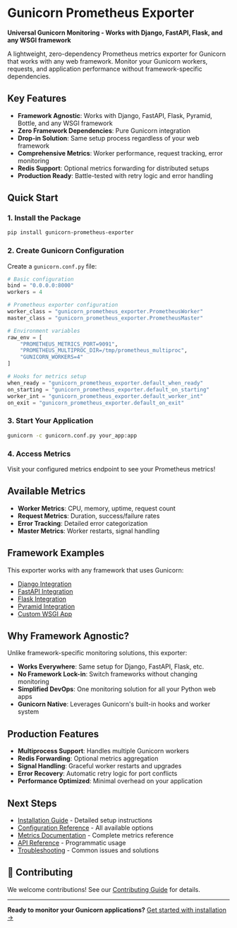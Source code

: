 # Gunicorn Prometheus Exporter

**Universal Gunicorn Monitoring - Works with Django, FastAPI, Flask, and any WSGI framework**

A lightweight, zero-dependency Prometheus metrics exporter for Gunicorn that works with any web framework. Monitor your Gunicorn workers, requests, and application performance without framework-specific dependencies.

## Key Features

- **Framework Agnostic**: Works with Django, FastAPI, Flask, Pyramid, Bottle, and any WSGI framework
- **Zero Framework Dependencies**: Pure Gunicorn integration
- **Drop-in Solution**: Same setup process regardless of your web framework
- **Comprehensive Metrics**: Worker performance, request tracking, error monitoring
- **Redis Support**: Optional metrics forwarding for distributed setups
- **Production Ready**: Battle-tested with retry logic and error handling

## Quick Start

### 1. Install the Package

```bash
pip install gunicorn-prometheus-exporter
```

### 2. Create Gunicorn Configuration

Create a `gunicorn.conf.py` file:

```python
# Basic configuration
bind = "0.0.0.0:8000"
workers = 4

# Prometheus exporter configuration
worker_class = "gunicorn_prometheus_exporter.PrometheusWorker"
master_class = "gunicorn_prometheus_exporter.PrometheusMaster"

# Environment variables
raw_env = [
    "PROMETHEUS_METRICS_PORT=9091",
    "PROMETHEUS_MULTIPROC_DIR=/tmp/prometheus_multiproc",
    "GUNICORN_WORKERS=4"
]

# Hooks for metrics setup
when_ready = "gunicorn_prometheus_exporter.default_when_ready"
on_starting = "gunicorn_prometheus_exporter.default_on_starting"
worker_int = "gunicorn_prometheus_exporter.default_worker_int"
on_exit = "gunicorn_prometheus_exporter.default_on_exit"
```

### 3. Start Your Application

```bash
gunicorn -c gunicorn.conf.py your_app:app
```

### 4. Access Metrics

Visit your configured metrics endpoint to see your Prometheus metrics!

## Available Metrics

- **Worker Metrics**: CPU, memory, uptime, request count
- **Request Metrics**: Duration, success/failure rates
- **Error Tracking**: Detailed error categorization
- **Master Metrics**: Worker restarts, signal handling

## Framework Examples

This exporter works with any framework that uses Gunicorn:

- [Django Integration](examples/django-integration.md)
- [FastAPI Integration](examples/fastapi-integration.md)
- [Flask Integration](examples/flask-integration.md)
- [Pyramid Integration](examples/pyramid-integration.md)
- [Custom WSGI App](examples/custom-wsgi-app.md)

## Why Framework Agnostic?

Unlike framework-specific monitoring solutions, this exporter:

- **Works Everywhere**: Same setup for Django, FastAPI, Flask, etc.
- **No Framework Lock-in**: Switch frameworks without changing monitoring
- **Simplified DevOps**: One monitoring solution for all your Python web apps
- **Gunicorn Native**: Leverages Gunicorn's built-in hooks and worker system

## Production Features

- **Multiprocess Support**: Handles multiple Gunicorn workers
- **Redis Forwarding**: Optional metrics aggregation
- **Signal Handling**: Graceful worker restarts and upgrades
- **Error Recovery**: Automatic retry logic for port conflicts
- **Performance Optimized**: Minimal overhead on your application

## Next Steps

- [Installation Guide](installation.md) - Detailed setup instructions
- [Configuration Reference](configuration.md) - All available options
- [Metrics Documentation](metrics.md) - Complete metrics reference
- [API Reference](api-reference.md) - Programmatic usage
- [Troubleshooting](troubleshooting.md) - Common issues and solutions

## 🤝 Contributing

We welcome contributions! See our [Contributing Guide](contributing.md) for details.

---

**Ready to monitor your Gunicorn applications?** [Get started with installation →](installation.md)
